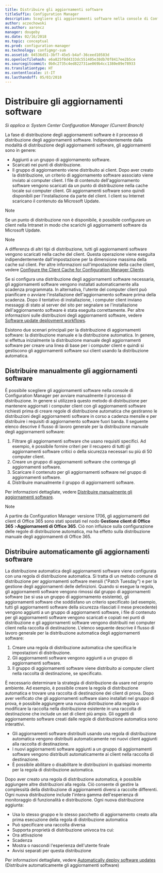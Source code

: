```yaml
---
title: Distribuire gli aggiornamenti software
titleSuffix: Configuration Manager
description: Scegliere gli aggiornamenti software nella console di Configuration Manager per avviare manualmente il processo di distribuzione o distribuire automaticamente gli aggiornamenti.
author: aczechowski
ms.author: aaroncz
manager: dougeby
ms.date: 02/16/2018
ms.topic: conceptual
ms.prod: configuration-manager
ms.technology: configmgr-sum
ms.assetid: 04536d51-3bf7-45e5-b4af-36ceed10583d
ms.openlocfilehash: e6a825f0d4333dc551405e38db70f8417ee2b5ce
ms.sourcegitcommit: 0b0c2735c4ed822731ae069b4cc1380e89e78933
ms.translationtype: HT
ms.contentlocale: it-IT
ms.lasthandoff: 05/03/2018
---
```

#  <a name="BKMK_SUMDeploy"></a> Distribuire gli aggiornamenti software  

*Si applica a: System Center Configuration Manager (Current Branch)*

La fase di distribuzione degli aggiornamenti software è il processo di distribuzione degli aggiornamenti software. Indipendentemente dalla modalità di distribuzione degli aggiornamenti software, gli aggiornamenti sono in genere:
- Aggiunti a un gruppo di aggiornamento software.
- Scaricati nei punti di distribuzione.
- Il gruppo di aggiornamento viene distribuito ai client. Dopo aver creato la distribuzione, un criterio di aggiornamento software associato viene inviato ai computer client. I file di contenuto dell'aggiornamento software vengono scaricati da un punto di distribuzione nella cache locale sui computer client. Gli aggiornamenti software sono quindi disponibili per l'installazione da parte del client. I client su Internet scaricano il contenuto da Microsoft Update.  

> [!NOTE]  
>  Se un punto di distribuzione non è disponibile, è possibile configurare un client nella Intranet in modo che scarichi gli aggiornamenti software da Microsoft Update.  

> [!NOTE]  
>  A differenza di altri tipi di distribuzione, tutti gli aggiornamenti software vengono scaricati nella cache del client. Questa operazione viene eseguita indipendentemente dall'impostazione per la dimensione massima della cache sul client. Per altre informazioni sull'impostazione della cache client, vedere [Configure the Client Cache for Configuration Manager Clients](../../core/clients/manage/manage-clients.md#BKMK_ClientCache).  

Se si configura una distribuzione degli aggiornamenti software necessaria, gli aggiornamenti software vengono installati automaticamente alla scadenza programmata. In alternativa, l'utente del computer client può pianificare o avviare l'installazione dell'aggiornamento software prima della scadenza. Dopo il tentativo di installazione, i computer client inviano messaggi di stato al server del sito per segnalare se l'installazione dell'aggiornamento software è stata eseguita correttamente. Per altre informazioni sulle distribuzioni degli aggiornamenti software, vedere [Software update deployment workflows](../understand/software-updates-introduction.md#BKMK_DeploymentWorkflows).  

Esistono due scenari principali per la distribuzione di aggiornamenti software: la distribuzione manuale e la distribuzione automatica. In genere, si effettua inizialmente la distribuzione manuale degli aggiornamenti software per creare una linea di base per i computer client e quindi si gestiscono gli aggiornamenti software sui client usando la distribuzione automatica.  

## <a name="BKMK_ManualDeployment"></a> Distribuire manualmente gli aggiornamenti software
È possibile scegliere gli aggiornamenti software nella console di Configuration Manager per avviare manualmente il processo di distribuzione. In genere si utilizzerà questo metodo di distribuzione per mantenere aggiornati i computer client con gli aggiornamenti software richiesti prima di creare regole di distribuzione automatica che gestiranno le distribuzioni degli aggiornamenti software in corso a cadenza mensile e per distribuire i requisiti di aggiornamento software fuori banda. Il seguente elenco descrive il flusso di lavoro generale per la distribuzione manuale degli aggiornamenti software:  

1. Filtrare gli aggiornamenti software che usano requisiti specifici. Ad esempio, è possibile fornire criteri per il recupero di tutti gli aggiornamenti software critici o della sicurezza necessari su più di 50 computer client.  
2. Creare un gruppo di aggiornamenti software che contenga gli aggiornamenti software.  
3. Scaricare il contenuto per gli aggiornamenti software nel gruppo di aggiornamenti software.  
4. Distribuire manualmente il gruppo di aggiornamenti software.

Per informazioni dettagliate, vedere [Distribuire manualmente gli aggiornamenti software](manually-deploy-software-updates.md).

>[!NOTE]
>A partire da Configuration Manager versione 1706, gli aggiornamenti del client di Office 365 sono stati spostati nel nodo **Gestione client di Office 365** >**Aggiornamenti di Office 365**. Ciò non influisce sulla configurazione delle regole di distribuzione automatica, ma ha effetto sulla distribuzione manuale degli aggiornamenti di Office 365. 

## <a name="automatically-deploy-software-updates"></a>Distribuire automaticamente gli aggiornamenti software
La distribuzione automatica degli aggiornamenti software viene configurata con una regola di distribuzione automatica. Si tratta di un metodo comune di distribuzione per aggiornamenti software mensili ("Patch Tuesday") e per la gestione degli aggiornamenti delle definizioni. Quando si esegue la regola, gli aggiornamenti software vengono rimossi dal gruppo di aggiornamenti software (se si usa un gruppo di aggiornamento esistente), gli aggiornamenti software che soddisfano un criterio specificato (ad esempio, tutti gli aggiornamenti software della sicurezza rilasciati il mese precedente) vengono aggiunti a un gruppo di aggiornamenti software, i file di contenuto per gli aggiornamenti software vengono scaricati e copiati nei punti di distribuzione e gli aggiornamenti software vengono distribuiti nei computer client nella raccolta di destinazione. L'elenco seguente descrive il flusso di lavoro generale per la distribuzione automatica degli aggiornamenti software:  

1.  Creare una regola di distribuzione automatica che specifica le impostazioni di distribuzione.
2.  Gli aggiornamenti software vengono aggiunti a un gruppo di aggiornamenti software.  
3.  Il gruppo di aggiornamenti software viene distribuito ai computer client nella raccolta di destinazione, se specificato.  

È necessario determinare la strategia di distribuzione da usare nel proprio ambiente. Ad esempio, è possibile creare la regola di distribuzione automatica e trovare una raccolta di destinazione dei client di prova. Dopo aver verificato che gli aggiornamenti software siano installati nel gruppo di prova, è possibile aggiungere una nuova distribuzione alla regola o modificare la raccolta nella distribuzione esistente in una raccolta di destinazione che include un set di client più ampio. Gli oggetti di aggiornamento software creati dalle regole di distribuzione automatica sono interattivi.  

-   Gli aggiornamenti software distribuiti usando una regola di distribuzione automatica vengono distribuiti automaticamente nei nuovi client aggiunti alla raccolta di destinazione.  
-   I nuovi aggiornamenti software aggiunti a un gruppo di aggiornamenti software vengono distribuiti automaticamente ai client nella raccolta di destinazione.  
-   È possibile abilitare o disabilitare le distribuzioni in qualsiasi momento per la regola di distribuzione automatica.  

Dopo aver creato una regola di distribuzione automatica, è possibile aggiungere altre distribuzioni alla regola. Ciò consente di gestire la complessità della distribuzione di aggiornamenti diversi a raccolte differenti. Ogni nuova distribuzione include l'intera gamma dell'esperienza di monitoraggio di funzionalità e distribuzione. Ogni nuova distribuzione aggiunta:  

-   Usa lo stesso gruppo e lo stesso pacchetto di aggiornamento creato alla prima esecuzione della regola di distribuzione automatica  
-   Può specificare una raccolta diversa  
-   Supporta proprietà di distribuzione univoca tra cui:  
   -   Ora attivazione  
   -   Scadenza  
   -   Mostra o nascondi l'esperienza dell'utente finale  
   -   Avvisi separati per questa distribuzione  

Per informazioni dettagliate, vedere [Automatically deploy software updates](automatically-deploy-software-updates.md) (Distribuire automaticamente gli aggiornamenti software)

<!-- ###  <a name="BKMK_ClientCache"></a> Client cache setting  
The Configuration Manager client downloads the content for required software updates to the local client cache soon after it receives the deployment. However, the client waits to download the content until after the **Software available time** setting for the deployment. The client does not download software updates in optional deployments (deployments that do not have a scheduled installation deadline) until the user manually starts the installation. When the configured deadline passes, the software updates client agent performs a scan to verify that the software update is still required, then the software updates client agent checks the local cache on the client computer to verify that the software update source file is still available, and then installs the software update. If the content was deleted from the client cache to make room for another deployment, the client downloads the software updates to the cache. Software updates are always downloaded to the client cache regardless of the configured maximum client cache size. For other deployments, such as applications or packages, the client only downloads content that is within the maximum cache size that you configure for the client. Cached content is not automatically deleted, but it remains in the cache for at least one day after the client used that content.  -->


 <!-- For more information about the deployment process, see [Software update deployment process](../../sum/understand/software-updates-introduction.md#BKMK_DeploymentProcess).  -->
